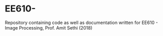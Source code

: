 # EE610-
Repository containing code as well as documentation written for EE610 - Image Processing, Prof. Amit Sethi (2018)
